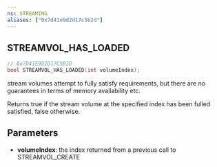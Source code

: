 ```yaml
---
ns: STREAMING
aliases: ["0x7d41e9d2d17c5b2d"]
---
```

## STREAMVOL_HAS_LOADED

```c
// 0x7D41E9D2D17C5B2D
bool STREAMVOL_HAS_LOADED(int volumeIndex);
```

stream volumes attempt to fully satisfy requirements, but there are no guarantees in terms of memory availability etc.

Returns true if the stream volume at the specified index has been fulled satisfied, false otherwise.


## Parameters
* **volumeIndex**: the index returned from a previous call to STREAMVOL_CREATE
